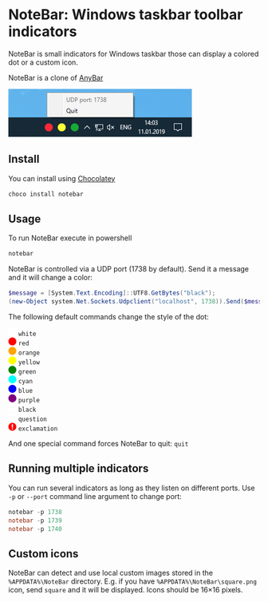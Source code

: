 # NoteBar: Windows taskbar toolbar indicators

NoteBar is small indicators for Windows taskbar those can display a colored dot or a custom icon.

NoteBar is a clone of [AnyBar](https://github.com/tonsky/AnyBar)

<img src="assets/screenshot.png?raw=true" />

## Install

You can install using [Chocolatey](https://chocolatey.org/)

```powershell
choco install notebar
```

## Usage

To run NoteBar execute in powershell

```powershell
notebar
```

NoteBar is controlled via a UDP port (1738 by default). Send it a message and it will change a color:
```powershell
$message = [System.Text.Encoding]::UTF8.GetBytes("black");
(new-Object system.Net.Sockets.Udpclient("localhost", 1738)).Send($message, $message.length)
```

The following default commands change the style of the dot:

<img src="src/NoteBar.Core/Icons/Resources/white.png?raw=true" width=16 /> `white`  
<img src="src/NoteBar.Core/Icons/Resources/red.png?raw=true" width=16 /> `red`  
<img src="src/NoteBar.Core/Icons/Resources/orange.png?raw=true" width=16 /> `orange`  
<img src="src/NoteBar.Core/Icons/Resources/yellow.png?raw=true" width=16 /> `yellow`  
<img src="src/NoteBar.Core/Icons/Resources/green.png?raw=true" width=16 /> `green`  
<img src="src/NoteBar.Core/Icons/Resources/cyan.png?raw=true" width=16 /> `cyan`  
<img src="src/NoteBar.Core/Icons/Resources/blue.png?raw=true" width=16 /> `blue`  
<img src="src/NoteBar.Core/Icons/Resources/purple.png?raw=true" width=16 /> `purple`  
<img src="src/NoteBar.Core/Icons/Resources/black.png?raw=true" width=16 /> `black`  
<img src="src/NoteBar.Core/Icons/Resources/question.png?raw=true" width=16 /> `question`  
<img src="src/NoteBar.Core/Icons/Resources/exclamation.png?raw=true" width=16 /> `exclamation`  

And one special command forces NoteBar to quit: `quit`

## Running multiple indicators

You can run several indicators as long as they listen on different ports. Use `-p` or `--port` command line argument to change port:

```powershell
notebar -p 1738
notebar -p 1739
notebar -p 1740
```

## Custom icons

NoteBar can detect and use local custom images stored in the `%APPDATA%\NoteBar` directory. E.g. if you have `%APPDATA%\NoteBar\square.png` icon, send `square` and it will be displayed. Icons should be 16×16 pixels.
